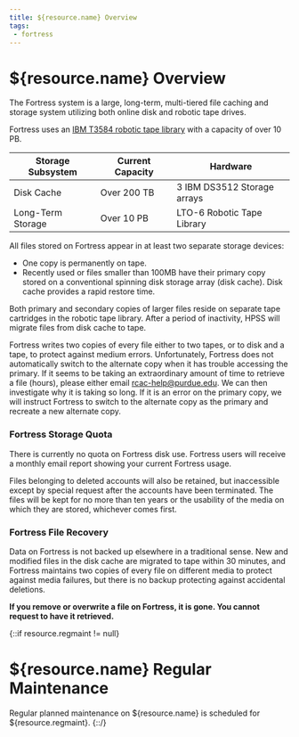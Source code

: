 ```yaml
---
title: ${resource.name} Overview
tags:
 - fortress
---
```

# ${resource.name} Overview

The Fortress system is a large, long-term, multi-tiered file caching and storage system utilizing both online disk and robotic tape drives.

Fortress uses an <i class="fa fa-film" aria-hidden="true"></i> <a href="/storage/fortress/images/tape_robot.mp4">IBM T3584 robotic tape library</a> with a capacity of over 10 PB.

<table class="inrows-wide">
	<thead>
		<tr>
			<th scope="col">Storage Subsystem</th>
			<th scope="col">Current Capacity</th>
			<th scope="col">Hardware</th>
		</tr>
	</thead>
	<tbody>
		<tr>
			<td>Disk Cache</td>
			<td class="numeric">Over 200 TB</td>
			<td>3 IBM DS3512 Storage arrays</td>
		</tr>
		<tr>
			<td>Long-Term Storage</td>
			<td class="numeric">Over 10 PB</td>
			<td>LTO-6 Robotic Tape Library</td>
		</tr>
	</tbody>
</table>

All files stored on Fortress appear in at least two separate storage devices:

* One copy is permanently on tape.
* Recently used  or files smaller than 100MB have their primary copy stored on a conventional spinning disk storage array (disk cache).  Disk cache provides a rapid restore time.

Both primary and secondary copies of larger files reside on separate tape cartridges in the robotic tape library. After a period of inactivity, HPSS will migrate files from disk cache to tape.

Fortress writes two copies of every file either to two tapes, or to disk and a tape, to protect against medium errors.  Unfortunately, Fortress does not automatically switch to the alternate copy when it has trouble accessing the primary.  If it seems to be taking an extraordinary amount of time to retrieve a file (hours), please either email <a href="mailto:rcac-help@purdue.edu">rcac-help@purdue.edu</a>.  We can then investigate why it is taking so long.  If it is an error on the primary copy, we will instruct Fortress to switch to the alternate copy as the primary and recreate a new alternate copy.

### Fortress Storage Quota

There is currently no quota on Fortress disk use. Fortress users will receive a monthly email report showing your current Fortress usage.

Files belonging to deleted accounts will also be retained, but inaccessible except by special request after the accounts have been terminated. The files will be kept for no more than ten years or the usability of the media on which they are stored, whichever comes first.

### Fortress File Recovery

Data on Fortress is not backed up elsewhere in a traditional sense.  New and modified files in the disk cache are migrated to tape within 30 minutes, and Fortress maintains two copies of every file on different media to protect against media failures, but there is no backup protecting against accidental deletions.

**If you remove or overwrite a file on Fortress, it is gone.  You cannot request to have it retrieved.**

{::if resource.regmaint != null}
# ${resource.name} Regular Maintenance

Regular planned maintenance on ${resource.name} is scheduled for ${resource.regmaint}.
{::/}
